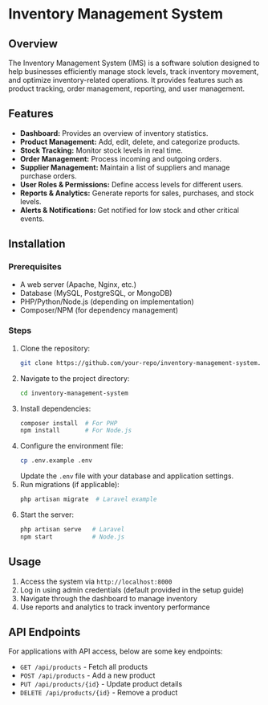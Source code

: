 # Inventory Management System

## Overview
The Inventory Management System (IMS) is a software solution designed to help businesses efficiently manage stock levels, track inventory movement, and optimize inventory-related operations. It provides features such as product tracking, order management, reporting, and user management.

## Features
- **Dashboard:** Provides an overview of inventory statistics.
- **Product Management:** Add, edit, delete, and categorize products.
- **Stock Tracking:** Monitor stock levels in real time.
- **Order Management:** Process incoming and outgoing orders.
- **Supplier Management:** Maintain a list of suppliers and manage purchase orders.
- **User Roles & Permissions:** Define access levels for different users.
- **Reports & Analytics:** Generate reports for sales, purchases, and stock levels.
- **Alerts & Notifications:** Get notified for low stock and other critical events.

## Installation
### Prerequisites
- A web server (Apache, Nginx, etc.)
- Database (MySQL, PostgreSQL, or MongoDB)
- PHP/Python/Node.js (depending on implementation)
- Composer/NPM (for dependency management)

### Steps
1. Clone the repository:
   ```sh
   git clone https://github.com/your-repo/inventory-management-system.git
   ```
2. Navigate to the project directory:
   ```sh
   cd inventory-management-system
   ```
3. Install dependencies:
   ```sh
   composer install  # For PHP
   npm install       # For Node.js
   ```
4. Configure the environment file:
   ```sh
   cp .env.example .env
   ```
   Update the `.env` file with your database and application settings.
5. Run migrations (if applicable):
   ```sh
   php artisan migrate  # Laravel example
   ```
6. Start the server:
   ```sh
   php artisan serve   # Laravel
   npm start           # Node.js
   ```

## Usage
1. Access the system via `http://localhost:8000`
2. Log in using admin credentials (default provided in the setup guide)
3. Navigate through the dashboard to manage inventory
4. Use reports and analytics to track inventory performance

## API Endpoints
For applications with API access, below are some key endpoints:
- `GET /api/products` - Fetch all products
- `POST /api/products` - Add a new product
- `PUT /api/products/{id}` - Update product details
- `DELETE /api/products/{id}` - Remove a product
